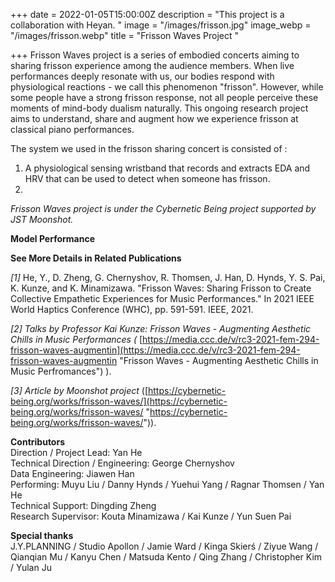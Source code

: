+++
date = 2022-01-05T15:00:00Z
description = "This project is a collaboration with Heyan. "
image = "/images/frisson.jpg"
image_webp = "/images/frisson.webp"
title = "Frisson Waves Project "

+++
Frisson Waves project is a series of embodied concerts aiming to sharing frisson experience among the audience members. When live performances deeply resonate with us, our bodies respond with physiological reactions - we call this phenomenon "frisson". However, while some people have a strong frisson response, not all people perceive these moments of mind-body dualism naturally. This ongoing research project aims to understand, share and augment how we experience frisson at classical piano performances.

The system we used in the frisson sharing concert is consisted of :

1. A physiological sensing wristband that records and extracts EDA and HRV that can be used to detect when someone has frisson.
2. 

_Frisson Waves project is under the Cybernetic Being project supported by JST Moonshot._

**Model Performance**

**See More Details in Related Publications**

_\[1\]_ He, Y., D. Zheng, G. Chernyshov, R. Thomsen, J. Han, D. Hynds, Y. S. Pai, K. Kunze, and K. Minamizawa. "Frisson Waves: Sharing Frisson to Create Collective Empathetic Experiences for Music Performances." In 2021 IEEE World Haptics Conference (WHC), pp. 591-591. IEEE, 2021.

_\[2\] Talks by Professor Kai Kunze: Frisson Waves - Augmenting Aesthetic Chills in Music Performances (_ [https://media.ccc.de/v/rc3-2021-fem-294-frisson-waves-augmentin](https://media.ccc.de/v/rc3-2021-fem-294-frisson-waves-augmentin "Frisson Waves - Augmenting Aesthetic Chills in Music Perfromances") ).

_\[3\] Article by Moonshot project_ ([https://cybernetic-being.org/works/frisson-waves/](https://cybernetic-being.org/works/frisson-waves/ "https://cybernetic-being.org/works/frisson-waves/")).

**Contributors**  
Direction / Project Lead: Yan He  
Technical Direction / Engineering: George Chernyshov  
Data Engineering: Jiawen Han  
Performing: Muyu Liu / Danny Hynds / Yuehui Yang / Ragnar Thomsen / Yan He  
Technical Support: Dingding Zheng  
Research Supervisor: Kouta Minamizawa / Kai Kunze / Yun Suen Pai

**Special thanks**  
J.Y.PLANNING / Studio Apollon / Jamie Ward / Kinga Skierś / Ziyue Wang / Qianqian Mu / Kanyu Chen / Matsuda Kento / Qing Zhang / Christopher Kim / Yulan Ju